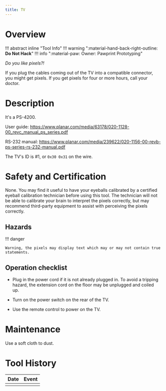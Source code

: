 ```yaml
---
title: TV
---
```


# Overview

!!! abstract inline "Tool Info"
    !!! warning ":material-hand-back-right-outline: __Do Not Hack__"
    !!! info ":material-paw: Owner: Pawprint Prototyping"


_Do you like pixels?!_

If you plug the cables coming out of the TV into a compatible connector, you might get pixels.  If you get pixels for four or more hours, call your doctor.

# Description

It's a PS-4200.

User guide:
https://www.planar.com/media/63178/020-1128-00_revc_manual_ps_series.pdf


RS-232 manual:
https://www.planar.com/media/239622/020-1156-00-revb-ps-series-rs-232-manual.pdf

The TV's ID is #1, or `0x30 0x31` on the wire.

# Safety and Certification

None.  You may find it useful to have your eyeballs calibrated by a certified eyeball calibration technician before using this tool.  The technician will not be able to calibrate your brain to interpret the pixels correctly, but may recommend third-party equipment to assist with perceiving the pixels correctly.

## Hazards

!!! danger

    Warning, the pixels may display text which may or may not contain true statements.

## Operation checklist

* Plug in the power cord if it is not already plugged in.  To avoid a tripping hazard, the extension cord on the floor may be unplugged and coiled up.

* Turn on the power switch on the rear of the TV.

* Use the remote control to power on the TV.

# Maintenance

Use a soft cloth to dust.


# Tool History

|Date | Event |
|-----|-------|
|||
